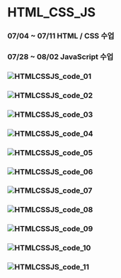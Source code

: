 # HTML_CSS_JS
### 07/04 ~ 07/11 HTML / CSS 수업 
### 07/28 ~ 08/02 JavaScript 수업 
### ![HTMLCSSJS_code_01](https://github.com/Jang-jw/HTML_CSS_JS/assets/134268098/7ff5fd8c-1de1-4103-b658-54c8e69d9cac)
### ![HTMLCSSJS_code_02](https://github.com/Jang-jw/HTML_CSS_JS/assets/134268098/2ea795ec-c9e2-40a7-a572-8205c856c336)
### ![HTMLCSSJS_code_03](https://github.com/Jang-jw/HTML_CSS_JS/assets/134268098/07e6a571-3e11-4e97-a020-a96f7bbebfec)
### ![HTMLCSSJS_code_04](https://github.com/Jang-jw/HTML_CSS_JS/assets/134268098/be3b1d9e-fe6d-44f4-9b24-e5f83a7abafd)
### ![HTMLCSSJS_code_05](https://github.com/Jang-jw/HTML_CSS_JS/assets/134268098/780e0398-ff6d-4cfd-9194-9116acb3ad02)
### ![HTMLCSSJS_code_06](https://github.com/Jang-jw/HTML_CSS_JS/assets/134268098/91a80ad5-df84-4e5b-b4aa-b8c4e06d2000)
### ![HTMLCSSJS_code_07](https://github.com/Jang-jw/HTML_CSS_JS/assets/134268098/8c918390-801e-4bbe-993e-06b54331188b)
### ![HTMLCSSJS_code_08](https://github.com/Jang-jw/HTML_CSS_JS/assets/134268098/922d361d-6e36-44f5-b5e0-a8c5356f57a3)
### ![HTMLCSSJS_code_09](https://github.com/Jang-jw/HTML_CSS_JS/assets/134268098/922a4f22-4d00-44d0-86f1-00119807ba0f)
### ![HTMLCSSJS_code_10](https://github.com/Jang-jw/HTML_CSS_JS/assets/134268098/b1124523-62f6-48d0-a67e-64bfe0464261)
### ![HTMLCSSJS_code_11](https://github.com/Jang-jw/HTML_CSS_JS/assets/134268098/5c0ce785-ef2e-4fe9-84dc-4fb09a64b1c3)

